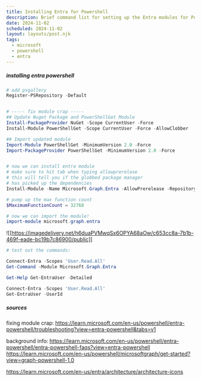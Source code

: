```yaml
---
title: Installing Entra for Powershell
description: Brief command list for setting up the Entra modules for Powershell
date: 2024-11-02
scheduled: 2024-11-02
layout: layouts/post.njk
tags:
  - microsoft
  - powershell
  - entra
---
```



##### installing entra powershell

```powershell
# add psgallery
Register-PSRepository -Default


# ----- fix module crap -----
## Update Nuget Package and PowerShellGet Module
Install-PackageProvider NuGet -Scope CurrentUser -Force
Install-Module PowerShellGet -Scope CurrentUser -Force -AllowClobber

## Import updated module
Import-Module PowerShellGet -MinimumVersion 2.0 -Force
Import-PackageProvider PowerShellGet -MinimumVersion 2.0 -Force


# now we can install entra module
# make sure to hit tab when typing allowprerelase 
# this will tell you if the globbed package manager 
# has picked up the dependencies
Install-Module -Name Microsoft.Graph.Entra -AllowPrerelease -Repository PSGallery -Force

# pump up the max function count
$MaximumFunctionCount = 32768

# now we can import the module! 
import-module microsoft.graph.entra
```
![[https://imagedelivery.net/h6duaPVMwqSx6OPYA68aOw/c653cc8a-7b1b-469f-eade-bc19b7c86900/public]]


```powershell
# test out the commands:

Connect-Entra -Scopes 'User.Read.All'
Get-Command -Module Microsoft.Graph.Entra

Get-Help Get-EntraUser -Detailed

Connect-Entra -Scopes 'User.Read.All'
Get-EntraUser -UserId
```




##### sources

fixing module crap:
https://learn.microsoft.com/en-us/powershell/entra-powershell/troubleshooting?view=entra-powershell&tabs=v1

background info:
https://learn.microsoft.com/en-us/powershell/entra-powershell/entra-powershell-faqs?view=entra-powershell
https://learn.microsoft.com/en-us/powershell/microsoftgraph/get-started?view=graph-powershell-1.0

https://learn.microsoft.com/en-us/entra/architecture/architecture-icons